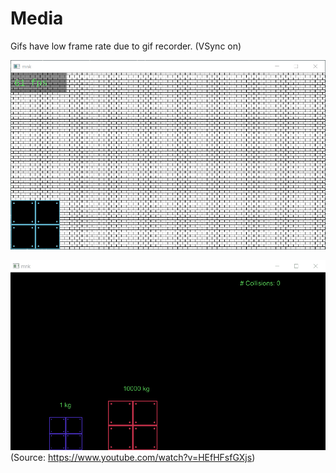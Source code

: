 # Media
Gifs have low frame rate due to gif recorder. (VSync on)

![](media/mnk.gif)

![](media/mnk2.gif)
(Source: https://www.youtube.com/watch?v=HEfHFsfGXjs)
